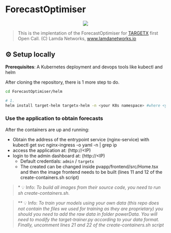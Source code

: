 # ForecastOptimiser


<p align="center">
  <img src="./targetx/NEF_logo_400x400_light.svg" />
</p>

>This is the implentation of the ForecastOptimiser for [TARGETX](https://target-x.eu) first Open Call. (C) Lamda Networks, www.lamdanetworks.io     
## ⚙ Setup locally

**Prerequisites**: A Kubernetes deployment and devops tools like kubectl and helm

After cloning the repository, there is 1 more step to do. 

```bash
cd ForecastOptimiser/helm

# 1.
helm install target-helm targetx-helm -n <your K8s namespace> #where <your K8s namespace> is created by kubectl create ns <your K8s namespace>

```

### Use the application to obtain forecasts 

After the containers are up and running:

 - Obtain the <IP> address of the entrypoint service (nginx-service) with kubectl get svc nginx-ingress -o yaml -n <your K8s namespace> | grep ip
 - access the application at: (http://<IP)
 - login to the admin dashboard at: (http://<IP)
     - Default credentials: `admin` / `targetx`
     - The created can be changed inside pvapp/frontend/src/Home.tsx and then the image frontend needs to be built (lines 11 and 12 of the create-containers.sh script) 


>\* 💡 Info: *To build all images from their source code, you need to run sh create-containers.sh.*

> \*\* 💡 Info: *To train your models using your own data (this repo does not contain the files we used for training as they are proprietary) you should you need to add the raw data in folder powerData. You will need to modify the target-trainer.py according to your data format. Finally, uncomment lines 21 and 22 of the create-containers.sh script*

